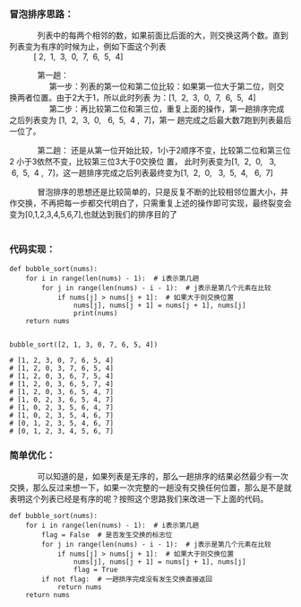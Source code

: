 <h3>冒泡排序思路：</h3>

<p style="text-indent:50px;">列表中的每两个相邻的数，如果前面比后面的大，则交换这两个数。直到列表变为有序的时候为止，例如下面这个列表<br />
           [ 2,  1,  3,  0,  7,  6,  5,  4]</p>

<p style="text-indent:50px;">第一趟：<br />
                  第一步：列表的第一位和第二位比较：如果第一位大于第二位，则交换两者位置。由于2大于1，所以此时列表 为：[1,  2,  3,  0,  7,  6,  5,  4]<br />
                  第二步：再比较第二位和第三位，重复上面的操作，第一趟排序完成之后列表变为 [1,  2,  3,  0,   6,  5,  4 ,  7]，第一 趟完成之后最大数7跑到列表最后一位了。</p>

<p style="text-indent:50px;">第二趟： 还是从第一位开始比较，1小于2顺序不变，比较第二位和第三位2 小于3依然不变，比较第三位3大于0交换位 置， 此时列表变为[1,  2,  0,   3,   6,  5,  4 ,  7]，这一趟排序完成之后列表最终变为[1,  2,  0,   3,  5,  4,   6,  7]</p>

<p style="text-indent:50px;">冒泡排序的思想还是比较简单的，只是反复不断的比较相邻位置大小，并作交换，不再把每一步都交代明白了，只需重复上述的操作即可实现，最终裂变会变为[0,1,2,3,4,5,6,7],也就达到我们的排序目的了<br />
    </p>

<h3>代码实现：</h3>

<pre class="has">
<code class="language-python">def bubble_sort(nums):
    for i in range(len(nums) - 1):  # i表示第几趟
        for j in range(len(nums) - i - 1):  # j表示是第几个元素在比较
            if nums[j] &gt; nums[j + 1]:  # 如果大于则交换位置
                nums[j], nums[j + 1] = nums[j + 1], nums[j]
                print(nums)
    return nums


bubble_sort([2, 1, 3, 0, 7, 6, 5, 4])

# [1, 2, 3, 0, 7, 6, 5, 4]
# [1, 2, 0, 3, 7, 6, 5, 4]
# [1, 2, 0, 3, 6, 7, 5, 4]
# [1, 2, 0, 3, 6, 5, 7, 4]
# [1, 2, 0, 3, 6, 5, 4, 7]
# [1, 0, 2, 3, 6, 5, 4, 7]
# [1, 0, 2, 3, 5, 6, 4, 7]
# [1, 0, 2, 3, 5, 4, 6, 7]
# [0, 1, 2, 3, 5, 4, 6, 7]
# [0, 1, 2, 3, 4, 5, 6, 7]</code></pre>

<h3>简单优化：   </h3>

<p style="text-indent:50px;">可以知道的是，如果列表是无序的，那么一趟排序的结果必然最少有一次交换，那么反过来想一下，如果一次完整的一趟没有交换任何位置，那么是不是就表明这个列表已经是有序的呢？按照这个思路我们来改进一下上面的代码。</p>

<pre class="has">
<code class="language-python">def bubble_sort(nums):
    for i in range(len(nums) - 1):  # i表示第几趟
        flag = False  # 是否发生交换的标志位
        for j in range(len(nums) - i - 1):  # j表示是第几个元素在比较
            if nums[j] &gt; nums[j + 1]:  # 如果大于则交换位置
                nums[j], nums[j + 1] = nums[j + 1], nums[j]
                flag = True
        if not flag:  # 一趟排序完成没有发生交换直接返回
            return nums     
    return nums</code></pre>

<p> </p>